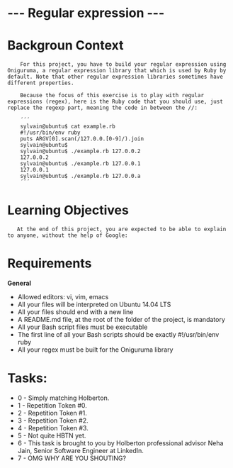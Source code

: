 # --- Regular expression ---

# Backgroun Context
        For this project, you have to build your regular expression using Oniguruma, a regular expression library that which is used by Ruby by default. Note that other regular expression libraries sometimes have different properties.

        Because the focus of this exercise is to play with regular expressions (regex), here is the Ruby code that you should use, just replace the regexp part, meaning the code in between the //:

        ´´´
        sylvain@ubuntu$ cat example.rb
        #!/usr/bin/env ruby
        puts ARGV[0].scan(/127.0.0.[0-9]/).join
        sylvain@ubuntu$
        sylvain@ubuntu$ ./example.rb 127.0.0.2
        127.0.0.2
        sylvain@ubuntu$ ./example.rb 127.0.0.1
        127.0.0.1
        sylvain@ubuntu$ ./example.rb 127.0.0.a
        ´´´

# Learning Objectives
       At the end of this project, you are expected to be able to explain to anyone, without the help of Google:

# Requirements

**General**
   - Allowed editors: vi, vim, emacs
   - All your files will be interpreted on Ubuntu 14.04 LTS
   - All your files should end with a new line
   - A README.md file, at the root of the folder of the project, is mandatory
   - All your Bash script files must be executable
   - The first line of all your Bash scripts should be exactly #!/usr/bin/env ruby
   - All your regex must be built for the Oniguruma library

# Tasks:
   - 0 - Simply matching Holberton.
   - 1 - Repetition Token #0.
   - 2 - Repetition Token #1.
   - 3 - Repetition Token #2.
   - 4 - Repetition Token #3.
   - 5 - Not quite HBTN yet.
   - 6 - This task is brought to you by Holberton professional advisor Neha Jain, Senior Software Engineer at LinkedIn.
   - 7 - OMG WHY ARE YOU SHOUTING?
